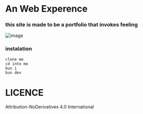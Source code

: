 # An Web Experence
### this site is made to be a portfolio that invokes feeling
![image](https://github.com/user-attachments/assets/9421c748-c743-4971-b6a8-a05f87e71ab7)

### instalation

```
clone me
cd into me
bun i
bun dev
```
# LICENCE

Attribution-NoDerivatives 4.0 International
